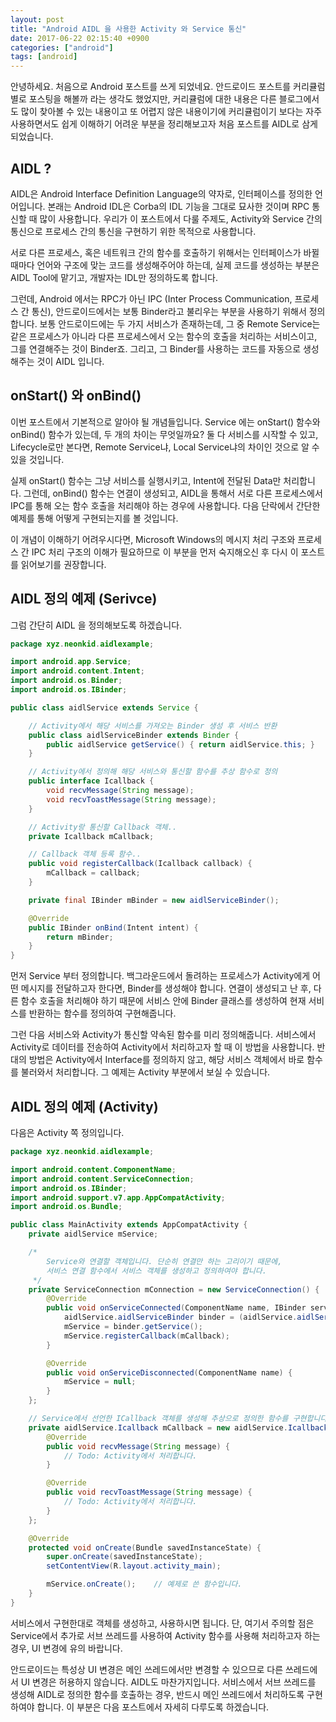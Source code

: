 ```yaml
---
layout: post
title: "Android AIDL 을 사용한 Activity 와 Service 통신"
date: 2017-06-22 02:15:40 +0900
categories: ["android"]
tags: [android]
---
```


안녕하세요. 처음으로 Android 포스트를 쓰게 되었네요. 안드로이드 포스트를 커리큘럼별로 포스팅을 해볼까 라는 생각도 했었지만, 커리큘럼에 대한 내용은 다른 블로그에서도 많이 찾아볼 수 있는 내용이고 또 어렵지 않은 내용이기에 커리큘럼이기 보다는 자주 사용하면서도 쉽게 이해하기 어려운 부분을 정리해보고자 처음 포스트를 AIDL로 삼게 되었습니다.



## AIDL ?

AIDL은 Android Interface Definition Language의 약자로, 인터페이스를 정의한 언어입니다. 본래는 Android IDL은 Corba의 IDL 기능을 그대로 묘사한 것이며 RPC 통신할 때 많이 사용합니다. 우리가 이 포스트에서 다룰 주제도, Activity와 Service 간의 통신으로 프로세스 간의 통신을 구현하기 위한 목적으로 사용합니다.

서로 다른 프로세스, 혹은 네트워크 간의 함수를 호출하기 위해서는 인터페이스가 바뀔 때마다 언어와 구조에 맞는 코드를 생성해주어야 하는데, 실제 코드를 생성하는 부분은 AIDL Tool에 맡기고, 개발자는 IDL만 정의하도록 합니다.

그런데, Android 에서는 RPC가 아닌 IPC (Inter Process Communication, 프로세스 간 통신), 안드로이드에서는 보통 Binder라고 불리우는 부분을 사용하기 위해서 정의합니다. 보통 안드로이드에는 두 가지 서비스가 존재하는데, 그 중 Remote Service는 같은 프로세스가 아니라 다른 프로세스에서 오는 함수의 호출을 처리하는 서비스이고, 그를 연결해주는 것이 Binder죠. 그리고, 그 Binder를 사용하는 코드를 자동으로 생성해주는 것이 AIDL 입니다.



## onStart() 와 onBind()

이번 포스트에서 기본적으로 알아야 될 개념들입니다. Service 에는 onStart() 함수와 onBind() 함수가 있는데, 두 개의 차이는 무엇일까요? 둘 다 서비스를 시작할 수 있고, Lifecycle로만 본다면, Remote Service냐, Local Service냐의 차이인 것으로 알 수 있을 것입니다.

실제 onStart() 함수는 그냥 서비스를 실행시키고, Intent에 전달된 Data만 처리합니다. 그런데, onBind() 함수는 연결이 생성되고, AIDL을 통해서 서로 다른 프로세스에서 IPC를 통해 오는 함수 호출을 처리해야 하는 경우에 사용합니다. 다음 단락에서 간단한 예제를 통해 어떻게 구현되는지를 볼 것입니다.

이 개념이 이해하기 어려우시다면, Microsoft Windows의 메시지 처리 구조와 프로세스 간 IPC 처리 구조의 이해가 필요하므로 이 부분을 먼저 숙지해오신 후 다시 이 포스트를 읽어보기를 권장합니다.



## AIDL 정의 예제 (Serivce)

그럼 간단히 AIDL 을 정의해보도록 하겠습니다. 

``` java
package xyz.neonkid.aidlexample;

import android.app.Service;
import android.content.Intent;
import android.os.Binder;
import android.os.IBinder;

public class aidlService extends Service {

    // Activity에서 해당 서비스를 가져오는 Binder 생성 후 서비스 반환
    public class aidlServiceBinder extends Binder {
        public aidlService getService() { return aidlService.this; }
    }

    // Activity에서 정의해 해당 서비스와 통신할 함수를 추상 함수로 정의
    public interface Icallback {
        void recvMessage(String message);
        void recvToastMessage(String message);
    }

    // Activity랑 통신할 Callback 객체..
    private Icallback mCallback;

    // Callback 객체 등록 함수..
    public void registerCallback(Icallback callback) {
        mCallback = callback;
    }

    private final IBinder mBinder = new aidlServiceBinder();

    @Override
    public IBinder onBind(Intent intent) {
        return mBinder;
    }
}

```

먼저 Service 부터 정의합니다. 백그라운드에서 돌려하는 프로세스가 Activity에게 어떤 메시지를 전달하고자 한다면, Binder를 생성해야 합니다. 연결이 생성되고 난 후, 다른 함수 호출을 처리해야 하기 때문에 서비스 안에 Binder 클래스를 생성하여 현재 서비스를 반환하는 함수를 정의하여 구현해줍니다.

그런 다음 서비스와 Activity가 통신할 약속된 함수를 미리 정의해줍니다. 서비스에서 Activity로 데이터를 전송하여 Activity에서 처리하고자 할 때 이 방법을 사용합니다. 반대의 방법은 Activity에서 Interface를 정의하지 않고, 해당 서비스 객체에서 바로 함수를 불러와서 처리합니다. 그 예제는 Activity 부분에서 보실 수 있습니다.



## AIDL 정의 예제 (Activity)

다음은 Activity 쪽 정의입니다.

```java
package xyz.neonkid.aidlexample;

import android.content.ComponentName;
import android.content.ServiceConnection;
import android.os.IBinder;
import android.support.v7.app.AppCompatActivity;
import android.os.Bundle;

public class MainActivity extends AppCompatActivity {
    private aidlService mService;

    /*
        Service와 연결할 객체입니다. 단순히 연결만 하는 고리이기 때문에,
        서비스 연결 함수에서 서비스 객체를 생성하고 정의하여야 합니다.
     */
    private ServiceConnection mConnection = new ServiceConnection() {
        @Override
        public void onServiceConnected(ComponentName name, IBinder service) {
            aidlService.aidlServiceBinder binder = (aidlService.aidlServiceBinder)service;
            mService = binder.getService();
            mService.registerCallback(mCallback);
        }

        @Override
        public void onServiceDisconnected(ComponentName name) {
            mService = null;
        }
    };

    // Service에서 선언한 ICallback 객체를 생성해 추상으로 정의한 함수를 구현합니다.
    private aidlService.Icallback mCallback = new aidlService.Icallback() {
        @Override
        public void recvMessage(String message) {
            // Todo: Activity에서 처리합니다.
        }

        @Override
        public void recvToastMessage(String message) {
            // Todo: Activity에서 처리합니다.
        }
    };

    @Override
    protected void onCreate(Bundle savedInstanceState) {
        super.onCreate(savedInstanceState);
        setContentView(R.layout.activity_main);

        mService.onCreate();    // 예제로 쓴 함수입니다.
    }
}

```

서비스에서 구현한대로 객체를 생성하고, 사용하시면 됩니다. 단, 여기서 주의할 점은 Service에서 추가로 서브 쓰레드를 사용하여 Activity 함수를 사용해 처리하고자 하는 경우, UI 변경에 유의 바랍니다. 

안드로이드는 특성상 UI 변경은 메인 쓰레드에서만 변경할 수 있으므로 다른 쓰레드에서 UI 변경은 허용하지 않습니다. AIDL도 마찬가지입니다. 서비스에서 서브 쓰레드를 생성해 AIDL로 정의한 함수를 호출하는 경우, 반드시 메인 쓰레드에서 처리하도록 구현하여야 합니다. 이 부분은 다음 포스트에서 자세히 다루도록 하겠습니다.

